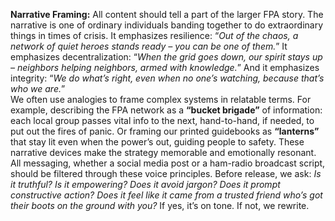 **Narrative Framing:** All content should tell a part of the larger FPA story. The narrative is one of ordinary individuals banding together to do extraordinary things in times of crisis. It emphasizes resilience: “_Out of the chaos, a network of quiet heroes stands ready – you can be one of them._” It emphasizes decentralization: “_When the grid goes down, our spirit stays up – neighbors helping neighbors, armed with knowledge._” And it emphasizes integrity: “_We do what’s right, even when no one’s watching, because that’s who we are._”  
We often use analogies to frame complex systems in relatable terms. For example, describing the FPA network as a **“bucket brigade”** of information: each local group passes vital info to the next, hand-to-hand, if needed, to put out the fires of panic. Or framing our printed guidebooks as **“lanterns”** that stay lit even when the power’s out, guiding people to safety. These narrative devices make the strategy memorable and emotionally resonant.  
All messaging, whether a social media post or a ham-radio broadcast script, should be filtered through these voice principles. Before release, we ask: _Is it truthful? Is it empowering? Does it avoid jargon? Does it prompt constructive action? Does it feel like it came from a trusted friend who’s got their boots on the ground with you?_ If yes, it’s on tone. If not, we rewrite.